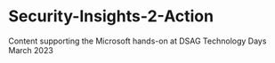 # Security-Insights-2-Action
Content supporting the Microsoft hands-on at DSAG Technology Days March 2023
